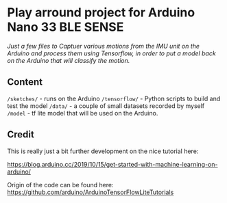 

# Play arround project for Arduino Nano 33 BLE SENSE 

_Just a few files to Captuer various motions from the IMU unit on the Arduino and process them using Tensorflow, in order to put a model back on the Arduino that will classify the motion._ 


## Content 

`/sketches/` - runs on the Arduino 
`/tensorflow/` - Python scripts to build and test the model 
`/data/` - a couple of small datasets recorded by myself 
`/model` - tf lite model that will be used on the Arduino. 

## Credit 

This is really just a bit further development on the nice tutorial here: 

 https://blog.arduino.cc/2019/10/15/get-started-with-machine-learning-on-arduino/ 

Origin of the code can be found here: https://github.com/arduino/ArduinoTensorFlowLiteTutorials 
